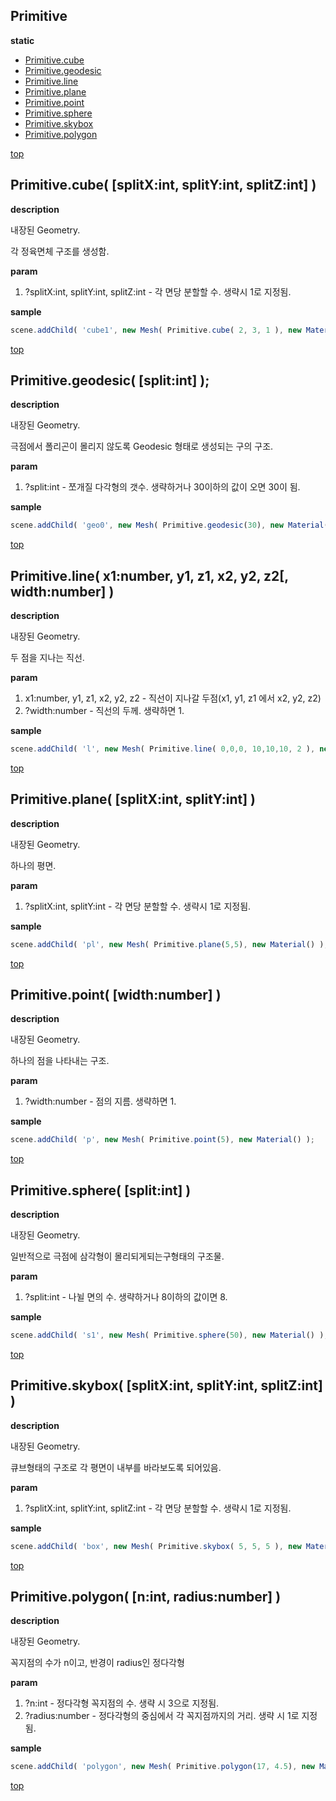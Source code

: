 ## Primitive

**static**

* [Primitive.cube](#primitivecube-splitxint-splityint-splitzint-)
* [Primitive.geodesic](#primitivegeodesic-splitint-)
* [Primitive.line](#primitiveline-x1number-y1-z1-x2-y2-z2-widthnumber-)
* [Primitive.plane](#primitiveplane-splitxint-splityint-)
* [Primitive.point](#primitivepoint-widthnumber-)
* [Primitive.sphere](#primitivesphere-splitint-)
* [Primitive.skybox](#primitiveskybox-splitxint-splityint-splitzint-)
* [Primitive.polygon](#primitivepolygon-nint-radiusnumber-)

[top](#)
## Primitive.cube( [splitX:int, splitY:int, splitZ:int] )

**description**

내장된 Geometry.

각 정육면체 구조를 생성함.

**param**

1. ?splitX:int, splitY:int, splitZ:int - 각 면당 분할할 수. 생략시 1로 지정됨.

**sample**

```javascript
scene.addChild( 'cube1', new Mesh( Primitive.cube( 2, 3, 1 ), new Material() );
```

[top](#)
## Primitive.geodesic( [split:int] );

**description**

내장된 Geometry.

극점에서 폴리곤이 몰리지 않도록 Geodesic 형태로 생성되는 구의 구조.

**param**

1. ?split:int - 쪼개질 다각형의 갯수. 생략하거나 30이하의 값이 오면 30이 됨.

**sample**

```javascript
scene.addChild( 'geo0', new Mesh( Primitive.geodesic(30), new Material() );
```

[top](#)
## Primitive.line( x1:number, y1, z1, x2, y2, z2[, width:number] )

**description**

내장된 Geometry.

두 점을 지나는 직선.

**param**

1. x1:number, y1, z1, x2, y2, z2 - 직선이 지나갈 두점(x1, y1, z1 에서 x2, y2, z2)
2. ?width:number - 직선의 두께. 생략하면 1.

**sample**

```javascript
scene.addChild( 'l', new Mesh( Primitive.line( 0,0,0, 10,10,10, 2 ), new Material() );
```

[top](#)
## Primitive.plane( [splitX:int, splitY:int] )

**description**

내장된 Geometry.

하나의 평면.

**param**

1. ?splitX:int, splitY:int - 각 면당 분할할 수. 생략시 1로 지정됨.

**sample**

```javascript
scene.addChild( 'pl', new Mesh( Primitive.plane(5,5), new Material() );
```

[top](#)
## Primitive.point( [width:number] )

**description**

내장된 Geometry.

하나의 점을 나타내는 구조.

**param**

1. ?width:number - 점의 지름. 생략하면 1.


**sample**

```javascript
scene.addChild( 'p', new Mesh( Primitive.point(5), new Material() );
```

[top](#)
## Primitive.sphere( [split:int] )

**description**

내장된 Geometry.

일반적으로 극점에 삼각형이 몰리되게되는구형태의 구조물.

**param**

1. ?split:int - 나뉠 면의 수. 생략하거나 8이하의 값이면 8.


**sample**

```javascript
scene.addChild( 's1', new Mesh( Primitive.sphere(50), new Material() );
```

[top](#)
## Primitive.skybox( [splitX:int, splitY:int, splitZ:int] )

**description**

내장된 Geometry.

큐브형태의 구조로 각 평면이 내부를 바라보도록 되어있음.

**param**

1. ?splitX:int, splitY:int, splitZ:int - 각 면당 분할할 수. 생략시 1로 지정됨.


**sample**

```javascript
scene.addChild( 'box', new Mesh( Primitive.skybox( 5, 5, 5 ), new Material() );
```

[top](#)
## Primitive.polygon( [n:int, radius:number] )

**description**

내장된 Geometry.

꼭지점의 수가 n이고, 반경이 radius인 정다각형

**param**

1. ?n:int - 정다각형 꼭지점의 수. 생략 시 3으로 지정됨.
2. ?radius:number - 정다각형의 중심에서 각 꼭지점까지의 거리. 생략 시 1로 지정됨.


**sample**

```javascript
scene.addChild( 'polygon', new Mesh( Primitive.polygon(17, 4.5), new Material() ) );
```

[top](#)
